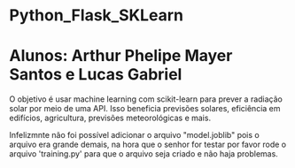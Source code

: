 # Python_Flask_SKLearn
# Alunos: Arthur Phelipe Mayer Santos e Lucas Gabriel

O objetivo é usar machine learning com scikit-learn para prever a radiação solar por meio de uma API. Isso beneficia previsões solares, eficiência em edifícios, agricultura, previsões meteorológicas e mais.

Infelizmnte não foi possível adicionar o arquivo "model.joblib" pois o arquivo era grande demais, na hora que o senhor for testar por favor rode o arquivo 'training.py' para que o arquivo seja criado e não haja problemas.
